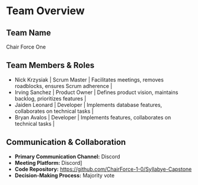 # Team Overview  

## Team Name  
Chair Force One 

## Team Members & Roles  

- Nick Krzysiak | Scrum Master | Facilitates meetings, removes roadblocks, ensures Scrum adherence |
- Irving Sanchez | Product Owner | Defines product vision, maintains backlog, prioritizes features |
- Jaiden Leonard | Developer | Implements database features, collaborates on technical tasks |
- Bryan Avalos | Developer | Implements features, collaborates on technical tasks |

## Communication & Collaboration  
- **Primary Communication Channel:** Discord  
- **Meeting Platform:** Discord] 
- **Code Repository:** https://github.com/ChairForce-1-0/Syllabye-Capstone 
- **Decision-Making Process:** Majority vote  

